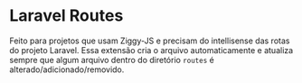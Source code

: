 # Laravel Routes

Feito para projetos que usam Ziggy-JS e precisam do intellisense das rotas do projeto Laravel.
Essa extensão cria o arquivo automaticamente e atualiza sempre que algum arquivo dentro do diretório `routes` é alterado/adicionado/removido.
